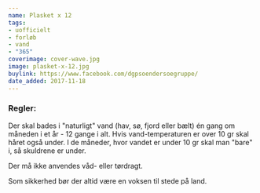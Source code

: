 ```yaml
---
name: Plasket x 12
tags:
- uofficielt
- forløb
- vand
- "365"
coverimage: cover-wave.jpg
image: plasket-x-12.jpg
buylink: https://www.facebook.com/dgpsoendersoegruppe/
date_added: 2017-11-18
---
```

### Regler:
Der skal bades i "naturligt" vand (hav, sø, fjord eller bælt) én gang om måneden i et år - 12 gange i alt.
Hvis vand-temperaturen er over 10 gr skal håret også under.
I de måneder, hvor vandet er under 10 gr skal man "bare" i, så skuldrene er under.

Der må ikke anvendes våd- eller tørdragt.

Som sikkerhed bør der altid være en voksen til stede på land.
